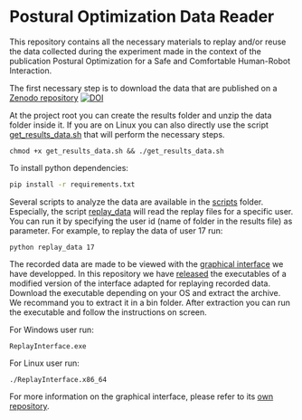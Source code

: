# Postural Optimization Data Reader

This repository contains all the necessary materials to replay and/or reuse the data collected during the experiment made in the context of the publication Postural Optimization for a Safe and Comfortable Human-Robot Interaction.

The first necessary step is to download the data that are published on a [Zenodo repository](https://zenodo.org/record/321599) [![DOI](https://zenodo.org/badge/DOI/10.5281/zenodo.321599.svg)](https://doi.org/10.5281/zenodo.321599)

At the project root you can create the results folder and unzip the data folder inside it.
If you are on Linux you can also directly use the script [get_results_data.sh](get_results_data.sh) that will perform the necessary steps.

```
chmod +x get_results_data.sh && ./get_results_data.sh
```

To install python dependencies:

```bash
pip install -r requirements.txt
```

Several scripts to analyze the data are available in the [scripts](scripts) folder.
Especially, the script [replay_data](scripts/replay_data) will read the replay files for a specific user.
You can run it by specifying the user id (name of folder in the results file) as parameter.
For example, to replay the data of user 17 run:

```
python replay_data 17
```

The recorded data are made to be viewed with the [graphical interface](https://github.com/3rdHand-project/PosturalFeedbackInterface) we have developped.
In this repository we have [released](https://github.com/3rdHand-project/PosturalOptimizationDataReader/releases/latest) the executables of a modified version of the interface adapted for replaying recorded data.
Download the executable depending on your OS and extract the archive.
We recommand you to extract it in a bin folder.
After extraction you can run the executable and follow the instructions on screen.

For Windows user run:
```
ReplayInterface.exe
```

For Linux user run:
```
./ReplayInterface.x86_64
```

For more information on the graphical interface, please refer to its [own repository](https://github.com/3rdHand-project/PosturalFeedbackInterface).
